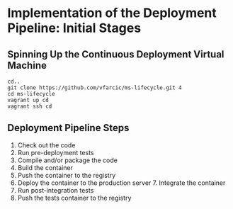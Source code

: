 # Implementation of the Deployment Pipeline: Initial Stages

## Spinning Up the Continuous Deployment Virtual Machine

```shell
cd..
git clone https://github.com/vfarcic/ms-lifecycle.git 4
cd ms-lifecycle
vagrant up cd
vagrant ssh cd
```

## Deployment Pipeline Steps

1. Check out the code
2. Run pre-deployment tests
3. Compile and/or package the code
4. Build the container
5. Push the container to the registry
6. Deploy the container to the production server 7. Integrate the container
7. Run post-integration tests
8. Push the tests container to the registry
